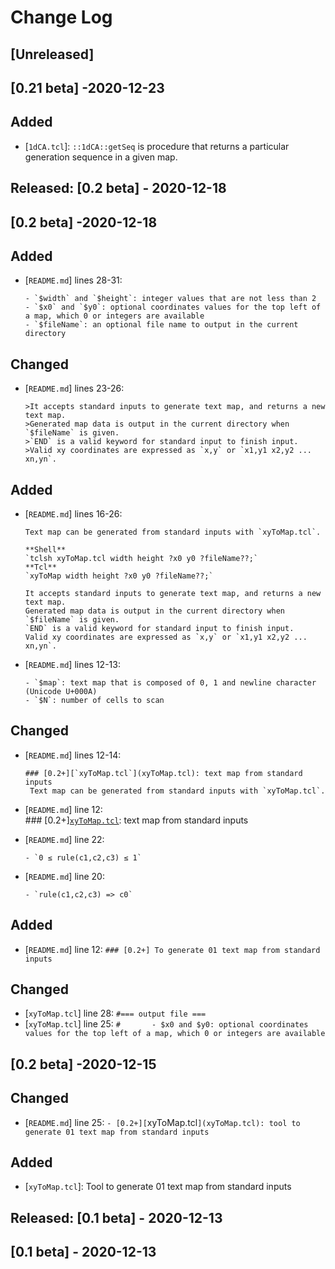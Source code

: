 # Change Log 
## [Unreleased]

## [0.21 beta] -2020-12-23
## Added
- [`1dCA.tcl`]: `::1dCA::getSeq` is procedure that returns a particular generation sequence in a given map.

## Released: [0.2 beta] - 2020-12-18
## [0.2 beta] -2020-12-18
## Added
- [`README.md`] lines 28-31:  

      - `$width` and `$height`: integer values that are not less than 2
      - `$x0` and `$y0`: optional coordinates values for the top left of a map, which 0 or integers are available
      - `$fileName`: an optional file name to output in the current directory
      

## Changed
- [`README.md`] lines 23-26:  

      >It accepts standard inputs to generate text map, and returns a new text map.  
      >Generated map data is output in the current directory when `$fileName` is given.  
      >`END` is a valid keyword for standard input to finish input.  
      >Valid xy coordinates are expressed as `x,y` or `x1,y1 x2,y2 ... xn,yn`.

## Added
- [`README.md`] lines 16-26:  

      Text map can be generated from standard inputs with `xyToMap.tcl`.  
      
      **Shell**  
      `tclsh xyToMap.tcl width height ?x0 y0 ?fileName??;`  
      **Tcl**  
      `xyToMap width height ?x0 y0 ?fileName??;`
      
      It accepts standard inputs to generate text map, and returns a new text map.  
      Generated map data is output in the current directory when `$fileName` is given.  
      `END` is a valid keyword for standard input to finish input.  
      Valid xy coordinates are expressed as `x,y` or `x1,y1 x2,y2 ... xn,yn`.

- [`README.md`] lines 12-13:  

      - `$map`: text map that is composed of 0, 1 and newline character (Unicode U+000A)
      - `$N`: number of cells to scan

## Changed
- [`README.md`] lines 12-14:  
      
      ### [0.2+][`xyToMap.tcl`](xyToMap.tcl): text map from standard inputs
       Text map can be generated from standard inputs with `xyToMap.tcl`.

- [`README.md`] line 12:  
      ### [0.2+][`xyToMap.tcl`](xyToMap.tcl): text map from standard inputs

- [`README.md`] line 22:  

      - `0 ≤ rule(c1,c2,c3) ≤ 1`

- [`README.md`] line 20:  

      - `rule(c1,c2,c3) => c0`

## Added
- [`README.md`] line 12: `### [0.2+] To generate 01 text map from standard inputs`

## Changed
- [`xyToMap.tcl`] line 28: `#=== output file ===`
- [`xyToMap.tcl`] line 25: `#   	- $x0 and $y0: optional coordinates values for the top left of a map, which 0 or integers are available`

## [0.2 beta] -2020-12-15
## Changed
- [`README.md`] line 25: `- [0.2+][`xyToMap.tcl`](xyToMap.tcl): tool to generate 01 text map from standard inputs`

## Added
- [`xyToMap.tcl`]: Tool to generate 01 text map from standard inputs

## Released: [0.1 beta] - 2020-12-13
## [0.1 beta] - 2020-12-13
